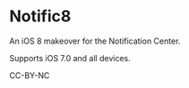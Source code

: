Notific8
========

An iOS 8 makeover for the Notification Center.

Supports iOS 7.0 and all devices.


CC-BY-NC
